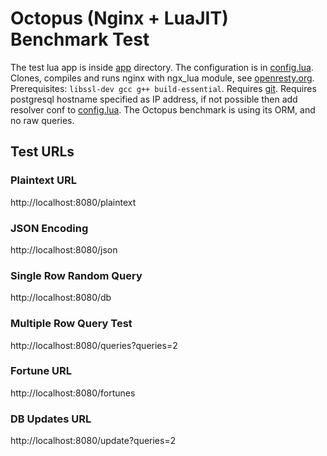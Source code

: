 # Octopus (Nginx + LuaJIT)  Benchmark Test

The test lua app is inside [app](app) directory.
The configuration is in [config.lua](config.lua).
Clones, compiles and runs nginx with ngx_lua module, see [openresty.org](http://openresty.org).
Prerequisites: ```libssl-dev gcc g++ build-essential```.
Requires [git](https://git-scm.com).
Requires postgresql hostname specified as IP address, if not possible then add resolver conf to [config.lua](config.lua).
The Octopus benchmark is using its ORM, and no raw queries.


## Test URLs
### Plaintext URL

http://localhost:8080/plaintext

### JSON Encoding 

http://localhost:8080/json

### Single Row Random Query

http://localhost:8080/db

### Multiple Row Query Test

http://localhost:8080/queries?queries=2

### Fortune URL

http://localhost:8080/fortunes

### DB Updates URL

http://localhost:8080/update?queries=2
